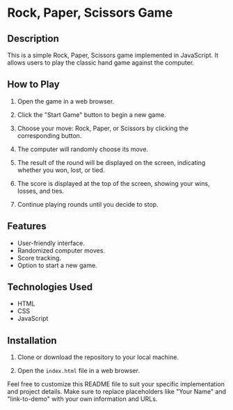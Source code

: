 # Rock, Paper, Scissors Game

## Description

This is a simple Rock, Paper, Scissors game implemented in JavaScript. It allows users to play the classic hand game against the computer.

## How to Play

1. Open the game in a web browser.

2. Click the "Start Game" button to begin a new game.

3. Choose your move: Rock, Paper, or Scissors by clicking the corresponding button.

4. The computer will randomly choose its move.

5. The result of the round will be displayed on the screen, indicating whether you won, lost, or tied.

6. The score is displayed at the top of the screen, showing your wins, losses, and ties.

7. Continue playing rounds until you decide to stop.

## Features

- User-friendly interface.
- Randomized computer moves.
- Score tracking.
- Option to start a new game.

## Technologies Used

- HTML
- CSS
- JavaScript

## Installation

1. Clone or download the repository to your local machine.

2. Open the `index.html` file in a web browser.

Feel free to customize this README file to suit your specific implementation and project details. Make sure to replace placeholders like "Your Name" and "link-to-demo" with your own information and URLs.
